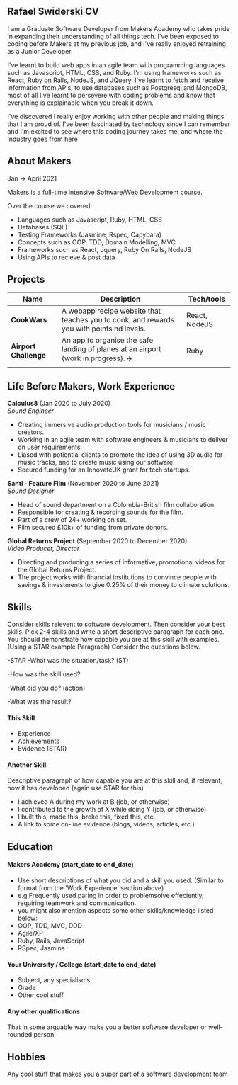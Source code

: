 ## Rafael Swiderski CV

  I am a Graduate Software Developer from Makers Academy who takes pride in expanding their understanding of all things tech. I've been exposed to coding before Makers at my previous job, and I've really enjoyed retraining as a Junior Developer. 
  
  I've learnt to build web apps in an agile team with programming languages such as Javascript, HTML, CSS, and Ruby. I'm using frameworks such as React, Ruby on Rails, NodeJS, and JQuery. I've learnt to fetch and receive information from APIs, to use databases such as Postgresql and MongoDB, most of all I've learnt to persevere with coding problems and know that everything is explainable when you break it down. 
  
  I've discovered I really enjoy working with other people and making things that I am proud of. I've been fascinated by technology since I can remember and I'm excited to see where this coding journey takes me, and where the industry goes from here
  
## About Makers
Jan -> April 2021 

Makers is a full-time intensive Software/Web Development course.

Over the course we covered:
- Languages such as Javascript, Ruby, HTML, CSS
- Databases (SQL)
- Testing Frameworks (Jasmine, Rspec, Capybara)
- Concepts such as OOP, TDD, Domain Modelling, MVC
- Frameworks such as React, Jquery, Ruby On Rails, NodeJS
- Using APIs to recieve & post data


## Projects

| Name                         | Description       | Tech/tools        |
| ---------------------------- | ----------------- | ----------------- |
| **CookWars**                 | A webapp recipe website that teaches you to cook, and rewards you with points nd levels. | React, NodeJS |
| **Airport Challenge** | An app to organise the safe landing of planes at an airport (work in progress). :airplane:| Ruby            |

## Life Before Makers, Work Experience

**Calculus8** (Jan 2020 to July 2020)  
_Sound Engineer_

- Creating immersive audio production tools for musicians / music creators. 
- Working in an agile team with software engineers & musicians to deliver on user requirements.
- Liased with potiential clients to promote the idea of using 3D audio for music tracks, and to create music using our software.
- Secured funding for an InnovateUK grant for tech startups.
 

**Santi - Feature Film** (November 2020 to June 2021)  
_Sound Designer_

- Head of sound department on a Colombia-British film collaboration. 
- Responsible for creating & recording sounds for the film.
- Part of a crew of 24+ working on set.
- Film secured £10k+ of funding from private donors. 

**Global Returns Project** (September 2020 to December 2020)  
_Video Producer, Director_

- Directing and producing a series of informative, promotional videos for the Global Returns Project.
- The project works with financial institutions to convince people with savings & investments to give 0.25% of their money to climate solutions. 

## Skills

Consider skills relevent to software development. Then consider your best skills. Pick 2-4 skills and write a short descriptive paragraph for each one. You should demonstrate how capable you are at this skill with examples.
(Using a STAR example Paragraph) Consider the questions below.

-STAR
-What was the situation/task? (ST)

-How was the skill used?

-What did you do? (action)

-What was the result?


#### This Skill

- Experience
- Achievements
- Evidence (STAR)

#### Another Skill

Descriptive paragraph of how capable you are at this skill and, if relevant, how it has developed (again use STAR for this)

- I achieved A during my work at B (job, or otherwise)
- I contributed to the growth of X while doing Y (job, or otherwise)
- I built this, made this, broke this, fixed this, etc.
- A link to some on-line evidence (blogs, videos, articles, etc.)

## Education

#### Makers Academy (start_date to end_date)
- Use short descriptions of what you did and a skill you used. (Similar to format from the 'Work Experience' section above)
- e.g Frequently used paring in order to problemsolve effeciently, requiring teamwork and communication.
- you might also mention aspects some other skills/knowledge listed below: 
- OOP, TDD, MVC, DDD
- Agile/XP
- Ruby, Rails, JavaScript
- RSpec, Jasmine

#### Your University / College (start_date to end_date)

- Subject, any specialisms
- Grade
- Other cool stuff

#### Any other qualifications

That in some arguable way make you a better software developer or well-rounded person

## Hobbies

Any cool stuff that makes you a super part of a software development team
